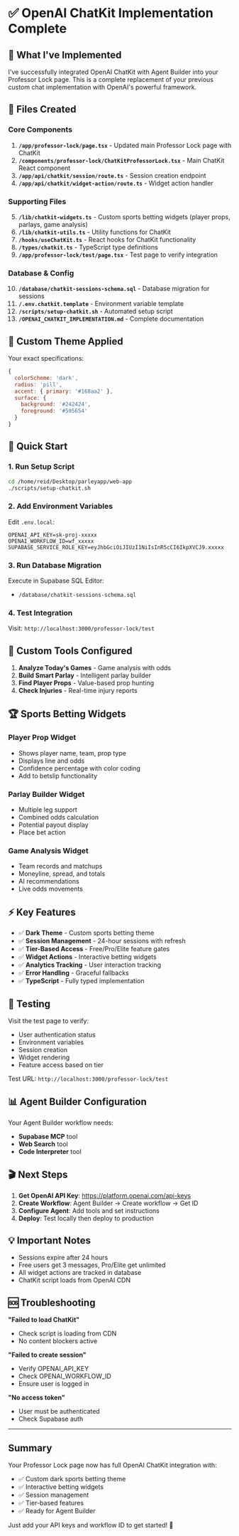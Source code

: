 # ✅ OpenAI ChatKit Implementation Complete

## 🎉 What I've Implemented

I've successfully integrated OpenAI ChatKit with Agent Builder into your Professor Lock page. This is a complete replacement of your previous custom chat implementation with OpenAI's powerful framework.

## 📁 Files Created

### Core Components
1. **`/app/professor-lock/page.tsx`** - Updated main Professor Lock page with ChatKit
2. **`/components/professor-lock/ChatKitProfessorLock.tsx`** - Main ChatKit React component
3. **`/app/api/chatkit/session/route.ts`** - Session creation endpoint
4. **`/app/api/chatkit/widget-action/route.ts`** - Widget action handler

### Supporting Files
5. **`/lib/chatkit-widgets.ts`** - Custom sports betting widgets (player props, parlays, game analysis)
6. **`/lib/chatkit-utils.ts`** - Utility functions for ChatKit
7. **`/hooks/useChatKit.ts`** - React hooks for ChatKit functionality
8. **`/types/chatkit.ts`** - TypeScript type definitions
9. **`/app/professor-lock/test/page.tsx`** - Test page to verify integration

### Database & Config
10. **`/database/chatkit-sessions-schema.sql`** - Database migration for sessions
11. **`/.env.chatkit.template`** - Environment variable template
12. **`/scripts/setup-chatkit.sh`** - Automated setup script
13. **`/OPENAI_CHATKIT_IMPLEMENTATION.md`** - Complete documentation

## 🎨 Custom Theme Applied

Your exact specifications:
```javascript
{
  colorScheme: 'dark',
  radius: 'pill', 
  accent: { primary: '#168aa2' },
  surface: {
    background: '#242424',
    foreground: '#595654'
  }
}
```

## 🚀 Quick Start

### 1. Run Setup Script
```bash
cd /home/reid/Desktop/parleyapp/web-app
./scripts/setup-chatkit.sh
```

### 2. Add Environment Variables
Edit `.env.local`:
```env
OPENAI_API_KEY=sk-proj-xxxxx
OPENAI_WORKFLOW_ID=wf_xxxxx
SUPABASE_SERVICE_ROLE_KEY=eyJhbGciOiJIUzI1NiIsInR5cCI6IkpXVCJ9.xxxxx
```

### 3. Run Database Migration
Execute in Supabase SQL Editor:
- `/database/chatkit-sessions-schema.sql`

### 4. Test Integration
Visit: `http://localhost:3000/professor-lock/test`

## 🎯 Custom Tools Configured

1. **Analyze Today's Games** - Game analysis with odds
2. **Build Smart Parlay** - Intelligent parlay builder
3. **Find Player Props** - Value-based prop hunting
4. **Check Injuries** - Real-time injury reports

## 🏆 Sports Betting Widgets

### Player Prop Widget
- Shows player name, team, prop type
- Displays line and odds
- Confidence percentage with color coding
- Add to betslip functionality

### Parlay Builder Widget
- Multiple leg support
- Combined odds calculation
- Potential payout display
- Place bet action

### Game Analysis Widget
- Team records and matchups
- Moneyline, spread, and totals
- AI recommendations
- Live odds movements

## ⚡ Key Features

- ✅ **Dark Theme** - Custom sports betting theme
- ✅ **Session Management** - 24-hour sessions with refresh
- ✅ **Tier-Based Access** - Free/Pro/Elite feature gates
- ✅ **Widget Actions** - Interactive betting widgets
- ✅ **Analytics Tracking** - User interaction tracking
- ✅ **Error Handling** - Graceful fallbacks
- ✅ **TypeScript** - Fully typed implementation

## 🔧 Testing

Visit the test page to verify:
- User authentication status
- Environment variables
- Session creation
- Widget rendering
- Feature access based on tier

Test URL: `http://localhost:3000/professor-lock/test`

## 📊 Agent Builder Configuration

Your Agent Builder workflow needs:
- **Supabase MCP** tool
- **Web Search** tool
- **Code Interpreter** tool

## 🎬 Next Steps

1. **Get OpenAI API Key**: https://platform.openai.com/api-keys
2. **Create Workflow**: Agent Builder → Create workflow → Get ID
3. **Configure Agent**: Add tools and set instructions
4. **Deploy**: Test locally then deploy to production

## 💡 Important Notes

- Sessions expire after 24 hours
- Free users get 3 messages, Pro/Elite get unlimited
- All widget actions are tracked in database
- ChatKit script loads from OpenAI CDN

## 🆘 Troubleshooting

**"Failed to load ChatKit"**
- Check script is loading from CDN
- No content blockers active

**"Failed to create session"**
- Verify OPENAI_API_KEY
- Check OPENAI_WORKFLOW_ID
- Ensure user is logged in

**"No access token"**
- User must be authenticated
- Check Supabase auth

---

## Summary

Your Professor Lock page now has full OpenAI ChatKit integration with:
- ✅ Custom dark sports betting theme
- ✅ Interactive betting widgets
- ✅ Session management
- ✅ Tier-based features
- ✅ Ready for Agent Builder

Just add your API keys and workflow ID to get started! 🚀
